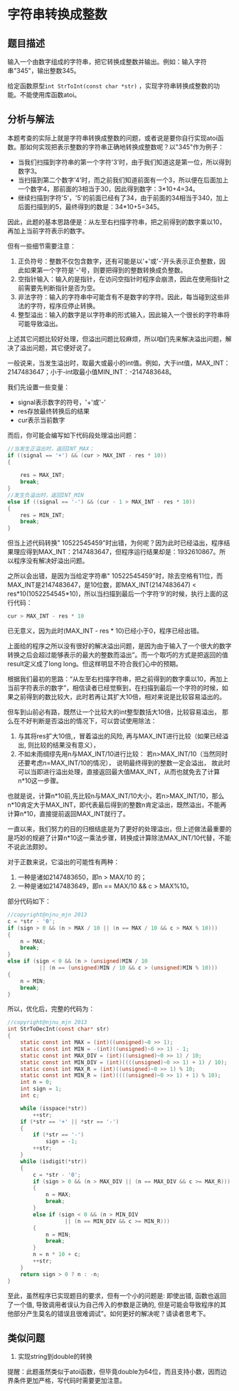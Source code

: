 # 字符串转换成整数

## 题目描述
输入一个由数字组成的字符串，把它转换成整数并输出。例如：输入字符串"345"，输出整数345。

给定函数原型`int StrToInt(const char *str)` ，实现字符串转换成整数的功能。不能使用库函数atoi。

## 分析与解法

本题考查的实际上就是字符串转换成整数的问题，或者说是要你自行实现atoi函数。那如何实现把表示整数的字符串正确地转换成整数呢？以"345"作为例子：
 - 当我们扫描到字符串的第一个字符'3'时，由于我们知道这是第一位，所以得到数字3。
 - 当扫描到第二个数字'4'时，而之前我们知道前面有一个3，所以便在后面加上一个数字4，那前面的3相当于30，因此得到数字：3*10+4=34。
 - 继续扫描到字符'5'，'5'的前面已经有了34，由于前面的34相当于340，加上后面扫描到的5，最终得到的数是：34*10+5=345。

因此，此题的基本思路便是：从左至右扫描字符串，把之前得到的数字乘以10，再加上当前字符表示的数字。  

但有一些细节需要注意：  
1. 正负符号：整数不仅包含数字，还有可能是以'+'或'-'开头表示正负整数，因此如果第一个字符是'-'号，则要把得到的整数转换成负整数。  
2. 空指针输入：输入的是指针，在访问空指针时程序会崩溃，因此在使用指针之前需要先判断指针是否为空。  
3. 非法字符：输入的字符串中可能含有不是数字的字符。因此，每当碰到这些非法的字符，程序应停止转换。  
4. 整型溢出：输入的数字是以字符串的形式输入，因此输入一个很长的字符串将可能导致溢出。  

上述其它问题比较好处理，但溢出问题比较麻烦，所以咱们先来解决溢出问题，解决了溢出问题，其它便好说了。

一般说来，当发生溢出时，取最大或最小的int值。例如，大于int值，MAX_INT：2147483647；小于-int取最小值MIN_INT：-2147483648。

我们先设置一些变量：
 - signal表示数字的符号，'+'或'-'
 - res存放最终转换后的结果
 - cur表示当前数字

而后，你可能会编写如下代码段处理溢出问题：
```c
//当发生正溢出时，返回INT_MAX；
if ((signal == '+') && (cur > MAX_INT - res * 10))
{
	
	res = MAX_INT;
	break;
}
//发生负溢出时，返回INT_MIN
else if ((signal == '-') && (cur - 1 > MAX_INT - res * 10))
{
	res = MIN_INT;
	break;
}
```
但当上述代码转换"    10522545459"时出错，为何呢？因为此时已经溢出，程序结果理应得到MAX_INT：2147483647，但程序运行结果却是：1932610867。所以程序没有解决好溢出问题。

之所以会出错，是因为当给定字符串"    10522545459"时，除去空格有11位，而MAX_INT是2147483647，是10位数，即MAX_INT(2147483647) < res*10(1052254545\*10)，所以当扫描到最后一个字符‘9’的时候，执行上面的这行代码：
```c
cur > MAX_INT - res * 10
```
已无意义，因为此时(MAX_INT - res * 10)已经小于0，程序已经出错。

上面给的程序之所以没有很好的解决溢出问题，是因为由于输入了一个很大的数字转换之后会超过能够表示的最大的整数而溢出”。而一个取巧的方式是把返回的值result定义成了long long。但这样明显不符合我们心中的预期。

根据我们最初的思路：“从左至右扫描字符串，把之前得到的数字乘以10，再加上当前字符表示的数字”，相信读者已经觉察到，在扫描到最后一个字符的时候，如果之前得到的数比较大，此时若再让其扩大10倍，相对来说是比较容易溢出的。  

但车到山前必有路，既然让一个比较大的int整型数括大10倍，比较容易溢出， 那么在不好判断是否溢出的情况下，可以尝试使用除法： 
1. 与其将res扩大10倍,，冒着溢出的风险, 再与MAX_INT进行比较（如果已经溢出, 则比较的结果没有意义），  
2. 不如未雨绸缪先用n与MAX_INT/10进行比较： 若n>MAX_INT/10（当然同时还要考虑n=MAX_INT/10的情况）， 说明最终得到的整数一定会溢出， 故此时可以当即进行溢出处理，直接返回最大值MAX_INT，从而也就免去了计算n\*10这一步骤。  

也就是说，计算n\*10前,先比较n与MAX_INT/10大小，若n>MAX_INT/10，那么n\*10肯定大于MAX_INT，即代表最后得到的整数n肯定溢出，既然溢出，不能再计算n\*10，直接提前返回MAX_INT就行了。  

一直以来，我们努力的目的归根结底是为了更好的处理溢出，但上述做法最重要的是巧妙的规避了计算n\*10这一乘法步骤，转换成计算除法MAX_INT/10代替，不能不说此法颇妙。  

对于正数来说，它溢出的可能性有两种：

1. 一种是诸如2147483650，即n > MAX/10 的；  
2. 一种是诸如2147483649，即n == MAX/10 && c > MAX%10。  

部分代码如下：

```c
//copyright@njnu_mjn 2013
c = *str - '0';
if (sign > 0 && (n > MAX / 10 || (n == MAX / 10 && c > MAX % 10)))
{
    n = MAX;
    break;
}
else if (sign < 0 && (n > (unsigned)MIN / 10
          || (n == (unsigned)MIN / 10 && c > (unsigned)MIN % 10)))
{
    n = MIN;
    break;
}
```  
所以，优化后，完整的代码为：  

```c
//copyright@njnu_mjn 2013
int StrToDecInt(const char* str)
{
    static const int MAX = (int)((unsigned)~0 >> 1);
    static const int MIN = -(int)((unsigned)~0 >> 1) - 1;
    static const int MAX_DIV = (int)((unsigned)~0 >> 1) / 10;
    static const int MIN_DIV = (int)((((unsigned)~0 >> 1) + 1) / 10);
    static const int MAX_R = (int)((unsigned)~0 >> 1) % 10;
    static const int MIN_R = (int)((((unsigned)~0 >> 1) + 1) % 10);
    int n = 0;
    int sign = 1;
    int c;

    while (isspace(*str))
        ++str;
    if (*str == '+' || *str == '-')
    {
        if (*str == '-')
            sign = -1;
        ++str;
    }
    while (isdigit(*str))
    {
        c = *str - '0';
        if (sign > 0 && (n > MAX_DIV || (n == MAX_DIV && c >= MAX_R)))
        {
            n = MAX;
            break;
        }
        else if (sign < 0 && (n > MIN_DIV
                  || (n == MIN_DIV && c >= MIN_R)))
        {
            n = MIN;
            break;
        }
        n = n * 10 + c;
        ++str;
    }
    return sign > 0 ? n : -n;
}
```
至此，虽然程序已实现题目的要求，但有一个小的问题是: 即使出错, 函数也返回了一个值, 导致调用者误认为自己传入的参数是正确的, 但是可能会导致程序的其他部分产生莫名的错误且很难调试”。如何更好的解决呢？请读者思考下。

## 类似问题

1. 实现string到double的转换

提醒：此题虽然类似于atoi函数，但毕竟double为64位，而且支持小数，因而边界条件更加严格，写代码时需要更加注意。

